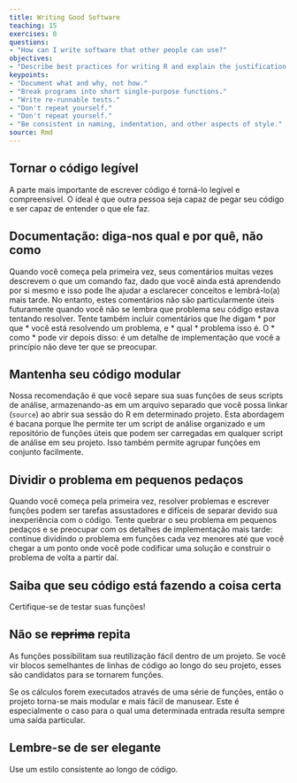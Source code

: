 ```yaml
---
title: Writing Good Software
teaching: 15
exercises: 0
questions:
- "How can I write software that other people can use?"
objectives:
- "Describe best practices for writing R and explain the justification for each."
keypoints:
- "Document what and why, not how."
- "Break programs into short single-purpose functions."
- "Write re-runnable tests."
- "Don't repeat yourself."
- "Don't repeat yourself."
- "Be consistent in naming, indentation, and other aspects of style."
source: Rmd
---
```


## Tornar o código legível
  
A parte mais importante de escrever código é torná-lo legível e compreensível. O ideal é que outra pessoa seja capaz de pegar seu código e ser capaz de entender o que ele faz.

## Documentação: diga-nos qual e por quê, não como

Quando você começa pela primeira vez, seus comentários muitas vezes descrevem o que um comando faz, dado que você ainda está aprendendo por si mesmo e isso pode lhe ajudar a esclarecer conceitos e lembrá-lo(a) mais tarde. No entanto, estes comentários não são particularmente úteis futuramente quando você não se lembra que problema seu código estava tentando resolver. Tente também incluir comentários que lhe digam * por que * você está resolvendo um problema, e * qual * problema isso é. O * como * pode vir depois disso: é um detalhe de implementação que você a princípio não deve ter que se preocupar.

## Mantenha seu código modular

Nossa recomendação é que você separe sua suas funções de seus scripts de análise, armazenando-as em um arquivo separado que você possa linkar (`source`) ao abrir sua sessão do R em determinado projeto. Esta abordagem é bacana porque lhe permite ter um script de análise organizado e um repositório de funções úteis que podem ser carregadas em qualquer script de análise em seu projeto. Isso também permite agrupar funções em conjunto facilmente.

## Dividir o problema em pequenos pedaços

Quando você começa pela primeira vez, resolver problemas e escrever funções podem ser tarefas assustadores e difíceis de separar devido sua inexperiência com o código. Tente quebrar o seu problema em pequenos pedaços e se preocupar com os detalhes de implementação mais tarde: continue dividindo o problema em funções cada vez menores até que você chegar a um ponto onde você pode codificar uma solução e construir o problema de volta a partir daí.

## Saiba que seu código está fazendo a coisa certa

Certifique-se de testar suas funções!
  
## Não se ~~reprima~~ repita

As funções possibilitam sua reutilização fácil dentro de um projeto. Se você vir blocos semelhantes de linhas de código ao longo do seu projeto, esses são candidatos para se tornarem funções.

Se os cálculos forem executados através de uma série de funções, então o projeto torna-se mais modular e mais fácil de manusear. Este é especialmente o caso para o qual uma determinada entrada resulta sempre uma saída particular.

## Lembre-se de ser elegante
Use um estilo consistente ao longo de código.
